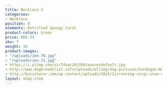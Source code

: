 ```yaml
---
title: Necklace 3
categories:
- Necklace
position: 8
elements: Petrified Spongy Coral
product-colors: Green
price: 666.33
sku: 7
weight: 10
product-images:
- "/uploads/Jen-70.jpg"
- "/uploads/Jen-71.jpg"
- https://i.ytimg.com/vi/Tdxqr20jS68/maxresdefault.jpg
- http://www.dogbreedslist.info/uploads/allimg/dog-pictures/Cardigan-Welsh-Corgi-3.jpg
- http://buzzsharer.com/wp-content/uploads/2015/11/running-corgi-snow-cute.jpg
layout: shop-item
---
```


